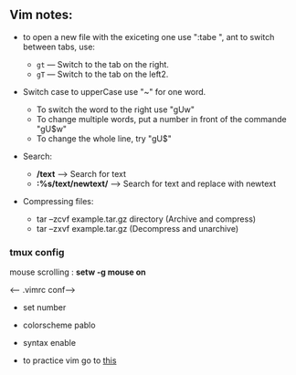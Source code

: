 ## Vim notes:

* to open a new file with the exiceting one use ":tabe <filename>", ant to switch between tabs, use:
	- `gt` — Switch to the tab on the right.
	- `gT` — Switch to the tab on the left2.

* Switch case to upperCase use "~" for one word. 
     - To switch the word to the right use "gUw"
     - To change multiple words, put a number in front of the commande "gU$w"
     - To change the whole line, try "gU$"

* Search:
	- **/text** --> Search	for	text
	- **:%s/text/newtext/** --> Search	for	text and	replace	with	newtext

* Compressing files: 
	-	tar –zcvf example.tar.gz directory (Archive	and	compress)
	-	tar –zxvf example.tar.gz (Decompress	and	unarchive)

### tmux config
mouse scrolling : **setw -g mouse on**





<-- .vimrc conf-->

* set number
* colorscheme pablo
* syntax enable

* to practice vim go to [this](http://vimgenius.com)

